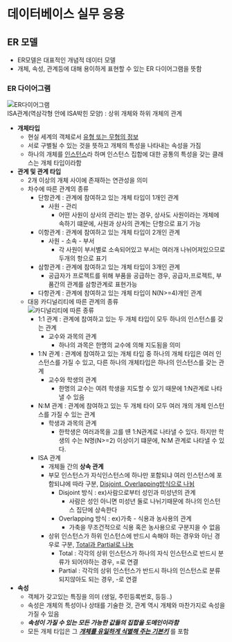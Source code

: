 데이터베이스 실무 응용
=============
ER 모델
--------------
* ER모델은 대표적인 개념적 데이터 모델
* 개체, 속성, 관계등에 대해 용이하게 표현할 수 있는 ER 다이어그램을 뜻함

### ER 다이어그램
![](http://cfile6.uf.tistory.com/image/262CCB3F55CACE280A59EE "ER다이어그램")  
ISA관계(역삼각형 안에 ISA박힌 모양) : 상위 개체와 하위 개체의 관계

* **개체타입**
  * 현실 세계의 객체로서 <U>유형 또는 무형의 정보</U>
  * 서로 구별될 수 있는 것을 뜻하고 개체의 특성을 나타내는 속성을 가짐
  * 하나의 개체를 <U>인스턴스</U>라 하며 인스턴스 집합에 대한 공통의 특성을 갖는 클래스는 개체 타입이라함
* **관계 및 관계 타입**
  * 2개 이상의 개체 사이에 존재하는 연관성을 의미
  * 차수에 따른 관계의 종류
    * 단항관계 : 관계에 참여하고 있는 개체 타입이 1개인 관계
      * 사원 - 관리
        * 어떤 사원이 상사의 관리는 받는 경우, 상사도 사원이라는 개체에 속하기 떄문에, 사원과 상사의 관계는 단항으로 표기 가능
    * 이항관계 : 관계에 참여하고 있는 개체 타입이 2개인 관계
      * 사원 - 소속 - 부서
        * 각 사원이 부서별로 소속되어있고 부서는 여러개 나뉘어져있으므로 두개의 항으로 표기
    * 삼항관계 : 관계에 참여하고 있는 개체 타입이 3개인 관계  
      * 공급자가 프로젝트를 위해 부품을 공급하는 경우, 공급자,프로젝트, 부품간의 관계를 삼항관계로 표현가능
    * 다항관계 : 관계에 참여하고 있는 개체 타입이 N(N>=4)개인 관계
  * 대응 카디널리티에 따른 관계의 종류  
   ![](https://encrypted-tbn0.gstatic.com/images?q=tbn:ANd9GcSFMFzLpmQXcmXAMrZK6DWSmcsp360FhLJBnnwXp-O9UknPT4REpA "카디널리티에 따른 종류")  
    * 1:1 관계 : 관계에 참여하고 있는 두 개체 타입이 모두 하나의 인스턴스를 갖는 관계
      * 교수와 과목의 관계
        * 하나의 과목은 한명의 교수에 의해 지도됨을 의미
    * 1:N 관계 : 관계에 참여하고 있는 개체 타입 중 하나의 개체 타입은 여러 인스턴스를 가질 수 있고, 다른 하나의 개체타입은 하나의 인스턴스를 갖는 관계
      * 교수와 학생의 관계
        * 한명의 교수는 여려 학생을 지도할 수 있기 때문에 1:N관계로 나타낼 수 있음
    * N:M 관계 : 관계에 참여하고 있는 두 개체 타이 모두 여러 개의 개체 인스턴스를 가질 수 있는 관계
      * 학생과 과목의 관계
        * 한학생은 여러과목을 고를 떈 1:N관계로 나타낼 수 있다. 하지만 학생의 수는 N명(N>=2) 이상이기 떄문에, N:M 관계로 나타낼 수 있다.
    * ISA 관계
      * 개체들 간의 **상속 관계**
      * 부모 인스턴스가 자식인스턴스에 하나만 포함되냐 여러 인스턴스에 포함되냐에 따라 구분, <U>Disjoint, Overlapping방식으로 나뉨</U>
        * Disjoint 방식 : ex)사람으로부터 성인과 미성년의 관계
          * 사람은 성인 아니면 미성년 둘로 나뉘기때문에 하나의 인스턴스 집단에 상속한다
        * Overlapping 방식 : ex)가축 - 식용과 농사용의 관계
          * 가축을 무조건적으로 식용 혹은 농사용으로 구분지을 수 없음
      * 상위 인스턴스가 하위 인스턴스에 반드시 속해야 하는 경우와 아닌 경우로 구분, <U>Total과 Partial로 나눔</U>
        * Total : 각각의 상위 인스턴스가 하나의 자식 인스턴스로 반드시 분류가 되어야하는 경우, =로 연결
        * Partial : 각각의 상위 인스턴스가 반드시 하나의 인스턴스로 분류되지않아도 되는 경우, -로 연결
* **속성**
  * 객체가 갖고있는 특징을 의미 (생일, 주민등록번호, 등등..)
  * 속성은 개체의 특성이나 상태를 기술한 것, 관계 역시 개체와 마찬가지로 속성을 가질 수 있음
  * ***속성이 가질 수 있는 모든 가능한 값들의 집합을 도메인이라함***
  * 모든 개체 타입은 그 <U>***개체를 유일하게 식별해 주는 기본키***</U> 를 포함
